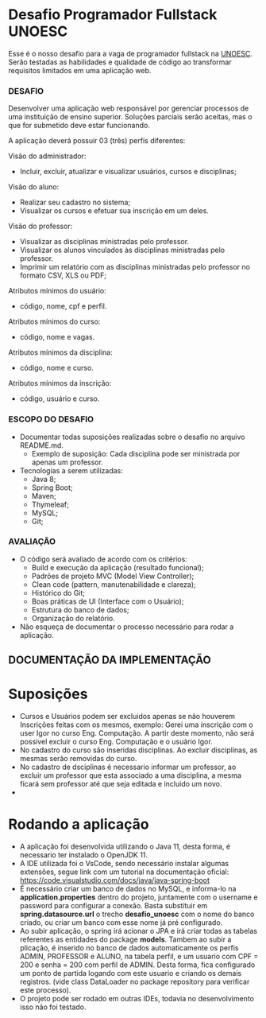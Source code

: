 # Desafio Programador Fullstack UNOESC

Esse é o nosso desafio para a vaga de programador fullstack na [UNOESC](https://www.unoesc.edu.br/). Serão testadas as habilidades e qualidade de código ao transformar requisitos limitados em uma aplicação web.

### DESAFIO

Desenvolver uma aplicação web responsável por gerenciar processos de uma instituição de ensino superior. Soluções parciais serão aceitas, mas o que for submetido deve estar funcionando.

A aplicação deverá possuir 03 (três) perfis diferentes:

Visão do administrador:
- Incluir, excluir, atualizar e visualizar usuários, cursos e disciplinas;

Visão do aluno:
- Realizar seu cadastro no sistema;
- Visualizar os cursos e efetuar sua inscrição em um deles.

Visão do professor:
- Visualizar as disciplinas ministradas pelo professor.
- Visualizar os alunos vinculados às disciplinas ministradas pelo professor.
- Imprimir um relatório com as disciplinas ministradas pelo professor no formato CSV, XLS ou PDF;

Atributos mínimos do usuário: 
- código, nome, cpf e perfil.

Atributos mínimos do curso: 
- código, nome e vagas.

Atributos mínimos da disciplina: 
- código, nome e curso.

Atributos mínimos da inscrição: 
- código, usuário e curso.

### ESCOPO DO DESAFIO

- Documentar todas suposições realizadas sobre o desafio no arquivo README.md.
  - Exemplo de suposição: Cada disciplina pode ser ministrada por apenas um professor.
- Tecnologias a serem utilizadas:
  - Java 8;
  - Spring Boot;
  - Maven;
  - Thymeleaf;
  - MySQL;
  - Git;

### AVALIAÇÃO

- O código será avaliado de acordo com os critérios: 
  - Build e execução da aplicação (resultado funcional);
  - Padrões de projeto MVC (Model View Controller); 
  - Clean code (pattern, manutenabilidade e clareza); 
  - Histórico do Git; 
  - Boas práticas de UI (Interface com o Usuário);
  - Estrutura do banco de dados;
  - Organização do relatório.
- Não esqueça de documentar o processo necessário para rodar a aplicação.


## DOCUMENTAÇÃO DA IMPLEMENTAÇÃO

# Suposições
  - Cursos e Usuários podem ser excluidos apenas se não houverem Inscrições feitas com os mesmos, exemplo: Gerei uma inscrição com o user Igor no curso Eng. Computação. A partir deste momento, não será possivel excluir o curso Eng. Computação e o usuário Igor.
  - No cadastro do curso são inseridas disciplinas. Ao excluir disciplinas, as mesmas serão removidas do curso.
  - No cadastro de dsciplinas é necessario informar um professor, ao excluir um professor que esta associado a uma disciplina, a mesma ficará sem professor até que seja editada e incluido um novo.
  - 
# Rodando a aplicação
  - A aplicação foi desenvolvida utilizando o Java 11, desta forma, é necessario ter instalado o OpenJDK 11.
  - A IDE utilizada foi o VsCode, sendo necessário instalar algumas extensões, segue link com um tutorial na documentação oficial: https://code.visualstudio.com/docs/java/java-spring-boot
  - É necessário criar um banco de dados no MySQL, e informa-lo na **application.properties** dentro do projeto, juntamente com o username e password para configurar a conexão. Basta substituir em **spring.datasource.url** o trecho **desafio_unoesc** com o nome do banco criado, ou criar um banco com esse nome já pré configurado.
  - Ao subir aplicação, o spring irá acionar o JPA e irá criar todas as tabelas referentes as entidades do package **models**. Tambem ao subir a plicação, é inserido no banco de dados automaticamente os perfis ADMIN, PROFESSOR e ALUNO, na tabela perfil, e um usuario com CPF = 200 e senha = 200 com perfil de ADMIN. Desta forma, fica configurado um ponto de partida logando com este usuario e criando os demais registros. (vide class DataLoader no package repository para verificar este processo).
  - O projeto pode ser rodado em outras IDEs, todavia no desenvolvimento isso não foi testado.




